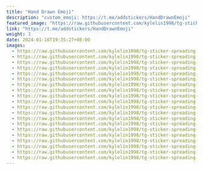 ```yaml
---
title: "Hand Drawn Emoji"
description: "custom_emoji: https://t.me/addstickers/HandDrawnEmoji"
featured_image: "https://raw.githubusercontent.com/kylelin1998/tg-sticker-spreading-worldwide-images/main/img/ea60d914-174e-41bc-b535-5df360fca714.jpg"
link: "https://t.me/addstickers/HandDrawnEmoji"
weight: 3
date: 2024-01-16T19:35:27+08:00
images:
  - https://raw.githubusercontent.com/kylelin1998/tg-sticker-spreading-worldwide-images/main/img/ea60d914-174e-41bc-b535-5df360fca714.jpg
  - https://raw.githubusercontent.com/kylelin1998/tg-sticker-spreading-worldwide-images/main/img/f8b32b7d-1afa-4a84-a984-00f43d3c16e9.jpg
  - https://raw.githubusercontent.com/kylelin1998/tg-sticker-spreading-worldwide-images/main/img/5a279425-1312-4999-84ee-d07f46aac622.jpg
  - https://raw.githubusercontent.com/kylelin1998/tg-sticker-spreading-worldwide-images/main/img/a1872150-7324-45e4-bb18-d8b4e1bc1e3e.jpg
  - https://raw.githubusercontent.com/kylelin1998/tg-sticker-spreading-worldwide-images/main/img/4702d732-5729-4b19-b635-d14fa2db3382.jpg
  - https://raw.githubusercontent.com/kylelin1998/tg-sticker-spreading-worldwide-images/main/img/17d34b1e-6bbb-4fbc-9356-804945af0d5a.jpg
  - https://raw.githubusercontent.com/kylelin1998/tg-sticker-spreading-worldwide-images/main/img/8a8a9e7d-01ef-4b4e-9b6b-0f6e7a17771b.jpg
  - https://raw.githubusercontent.com/kylelin1998/tg-sticker-spreading-worldwide-images/main/img/6e752ec3-02ee-4f3e-8c6b-eab7a9d90c4d.jpg
  - https://raw.githubusercontent.com/kylelin1998/tg-sticker-spreading-worldwide-images/main/img/bc17aab6-ea65-4794-9b73-b4c0bd8b8423.jpg
  - https://raw.githubusercontent.com/kylelin1998/tg-sticker-spreading-worldwide-images/main/img/dec4a5ca-25d8-435c-aded-f16143423158.jpg
  - https://raw.githubusercontent.com/kylelin1998/tg-sticker-spreading-worldwide-images/main/img/02da188c-42e3-497a-abe3-9595109c9cfa.jpg
  - https://raw.githubusercontent.com/kylelin1998/tg-sticker-spreading-worldwide-images/main/img/5d5d3688-ec22-43e7-a39f-45ffa31585f5.jpg
  - https://raw.githubusercontent.com/kylelin1998/tg-sticker-spreading-worldwide-images/main/img/bbcf7021-26c3-4a8f-a7f8-aaff2d5e9d19.jpg
  - https://raw.githubusercontent.com/kylelin1998/tg-sticker-spreading-worldwide-images/main/img/a1759c83-ebbb-409f-8d6f-d014ce232720.jpg
  - https://raw.githubusercontent.com/kylelin1998/tg-sticker-spreading-worldwide-images/main/img/4b7dba92-da3e-4157-a480-0c5a3ae1075f.jpg
  - https://raw.githubusercontent.com/kylelin1998/tg-sticker-spreading-worldwide-images/main/img/15b0afa7-e600-42bc-a9a6-99f6b2e9f98f.jpg
  - https://raw.githubusercontent.com/kylelin1998/tg-sticker-spreading-worldwide-images/main/img/25132418-5e8a-4741-8dea-adcbc7e4739f.jpg
  - https://raw.githubusercontent.com/kylelin1998/tg-sticker-spreading-worldwide-images/main/img/5806ee9e-08a8-4816-9c3c-229d5a986ac4.jpg
  - https://raw.githubusercontent.com/kylelin1998/tg-sticker-spreading-worldwide-images/main/img/3e016dee-c1e8-44ab-af96-8a9f2b7f6b14.jpg
  - https://raw.githubusercontent.com/kylelin1998/tg-sticker-spreading-worldwide-images/main/img/d50fdf11-071a-4d5a-80ed-7957a8f5500d.jpg
---
```

